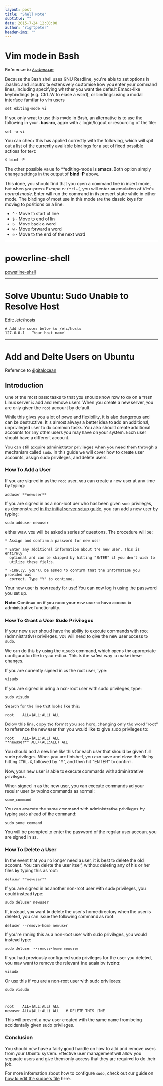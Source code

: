 ```yaml
---
layout: post
title: "Shell Note"
subtitle: ""
date: 2015-7-24 12:00:00
author: "rightpeter"
header-img: ""
---
```


# Vim mode in Bash

Reference to [Arabesque](http://blog.sanctum.geek.nz/vi-mode-in-bash/)

Because the Bash shell uses GNU Readline, you're able to set options in .bashrc
and .inputrc to extensively customise how you enter your command lines,
including specifying whether you want the default Emacs-like keybindings (e.g.
Ctrl+W to erase a word), or bindings using a modal interface familiar to vim
users.

    set editing-mode vi

If you only wnat to use this mode in Bash, an alternative is to use the
following in your **.bashrc**, again with a login/logout or resourcing of the
file:

    set -o vi

You can check this has applied correctly with the following, which will spit
out a list of the currently available bindings for a set of fixed possible
actions for text:

    $ bind -P

The other possible value fo **editing-mode is **emacs**. Both option simply
change settings in the output of **bind -P** above.

This done, you should find that you open a command line in insert mode, but
when you press Escape or `Ctrl+[`, you will enter an emulation of Vim's _normal
mode_. Enter will run the command in its present state while in either mode.
The bindings of most use in this mode are the classic keys for moving to
positions on a line:

 * `^` - Move to start of line
 * `$` - Move to end of lin
 * `b` - Move back a word
 * `w` - Move forward a word
 * `e` - Move to the end of the next word

- - - -

# powerline-shell

[powerline-shell](https://github.com/milkbikis/powerline-shell)

- - - -

# Solve Ubuntu: Sudo Unable to Resolve Host

Edit: /etc/hosts

    # Add the codes below to /etc/hosts
    127.0.0.1   `Your host name`

- - - -

# Add and Delte Users on Ubuntu

Reference to [digitalocean](https://www.digitalocean.com/community/tutorials/how-to-add-and-delete-users-on-an-ubuntu-14-04-vps)

## Introduction

One of the most basic tasks to that you should know how to do on a fresh Linux
server is add and remove users. When you create a new server, you are only
given the `root` account by default.

While this gives you a lot of powe and flexibility, it is also dangerous and
can be destructive. It is almost always a better idea to add an additional,
unprivileged user to do common tasks. You also should create additional
accounts for any other users you may have on your system. Each user should have
a different account.

You can still acquire administrator privileges when you need them through a
mechanism called `sudo`. In this guide we will cover how to create user
accounts, assign sudo privileges, and delete users.

### How To Add a User

If you are signed in as the `root` user, you can create a new user at any time
by typing:

    adduser **newuser**

If you are signed in as a non-root uer who has been given `sudo` privileges, as
demonstrated [in the initial server setup guide](https://www.digitalocean.com/community/articles/initial-server-setup-with-ubuntu-14-04),
you can add a new user by typing:

    sudo adduser newuser

either way, you will be asked a series of questions. The procedure will be:

    * Assign and confirm a password for new user

    * Enter any additional information about the new user. This is entirely
      optional and can be skipped by hitting "ENTER" if you don't wish to
      utilize these fields.

    * Finally, you'll be asked to confirm that the information you provided was
      correct. Type "Y" to continue.

Your new user is now ready for use! You can now log in using the password you
set up.

**Note**: Continue on if you need your new user to have access to
administrative functionality.

### How To Grant a User Sudo Privileges

If your new user should have the ability to execute commands with root
(administrative) privileges, you will need to give the new user access to
`sudo`.

We can do this by using the `visudo` command, which opens the appropriate
configuration file in your editor. This is the safest way to make these
changes.

If you are currently signed in as the root user, type:

    visudo

If you are signed in using a non-root user with sudo privileges, type:

    sudo visudo

Search for the line that looks like this:

    root    ALL=(ALL:ALL) ALL

Below this line, copy the format you see here, changing only the word "root" to
reference the new user that you would like to give sudo privileges to:

    root    ALL=(ALL:ALL) ALL
    **newuser** ALL+(ALL:ALL) ALL

You should add a new line like this for each user that should be given full
sudo privileges. When you are finished, you can save and close the file by
hitting `CTRL-X`, followed by "Y", and then hit "ENTER" to confirm.

Now, your new user is able to execute commands with administrative privileges.

When signed in as the new user, you can execute commands ad your regular user
by typing commands as normal:

    some_command

You can execute the same command with administrative privileges by typing
`sudo` ahead of the command:

    sudo some_command

You will be prompted to enter the password of the regular user account you are
signed in as.

### How To Delete a User

In the event that you no longer need a user, it is best to delete the old
account. You can delete the user itself, without deleting any of his or her
files by typing this as root:

    deluser **newuser**

If you are signed in as another non-root user with sudo privileges, you could
instead type:

    sudo deluser newuser

If, instead, you want to delete the user's home directory when the user is
deleted, you can issue the following command as root:

    deluser --remove-home newuser

If you're rnning this as a non-root user with sudo privileges, you would
instead type:

    sudo deluser --remove-home newuser

If you had previously configured sudo privileges for the user you deleted, you
may want to remove the relevant line again by typing:

    visudo

Or use this if you are a non-root user with sudo privileges:

    sudo visudo

    

    root    ALL=(ALL:ALL) ALL
    newuser ALL=(ALL:ALL) ALL   # DELETE THIS LINE

This will prevent a new user created with the same name from being accidentally
given sudo privileges.

### Conclusion

You should now have a fairly good handle on how to add and remove users from
your Ubuntu system. Effective user management will allow you separate users and
give them only access that they are required to do their job.

For more information about how to configure `sudo`, check out our guide on [how
to edit the sudoers file](https://www.digitalocean.com/community/articles/how-to-edit-the-sudoers-file-on-ubuntu-and-centos) here.
